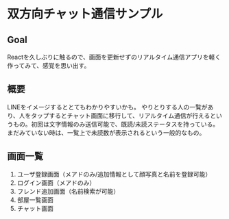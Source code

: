 # 双方向チャット通信サンプル

## Goal
Reactを久しぶりに触るので、画面を更新せずのリアルタイム通信アプリを軽く作ってみて、感覚を思い出す。

## 概要
LINEをイメージするととてもわかりやすいかも。
やりとりする人の一覧があり、人をタップするとチャット画面に移行して、リアルタイム通信が行えるというもの。初回は文字情報のみ送信可能で、既読/未読ステータスを持っている。まだみていない時は、一覧上で未読数が表示されるという一般的なもの。

## 画面一覧
1. ユーザ登録画面（メアドのみ/追加情報として顔写真と名前を登録可能）
2. ログイン画面（メアドのみ）
3. フレンド追加画面（名前検索が可能）
4. 部屋一覧画面
5. チャット画面

